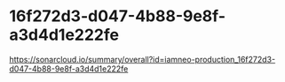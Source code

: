 # 16f272d3-d047-4b88-9e8f-a3d4d1e222fe
https://sonarcloud.io/summary/overall?id=iamneo-production_16f272d3-d047-4b88-9e8f-a3d4d1e222fe
